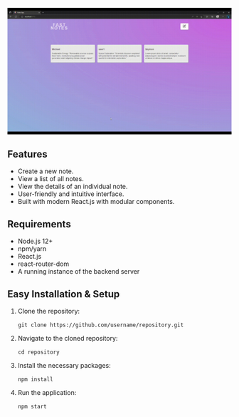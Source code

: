 ![Notes App GIF](notes_app.gif)

## Features

- Create a new note.
- View a list of all notes.
- View the details of an individual note.
- User-friendly and intuitive interface.
- Built with modern React.js with modular components.

## Requirements

- Node.js 12+
- npm/yarn
- React.js
- react-router-dom
- A running instance of the backend server

## Easy Installation & Setup

1. Clone the repository: 
    ```
    git clone https://github.com/username/repository.git
    ```
2. Navigate to the cloned repository: 
    ```
    cd repository
    ```
3. Install the necessary packages: 
    ```
    npm install
    ```
4. Run the application: 
    ```
    npm start
    ```
